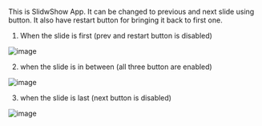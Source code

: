 This is SlidwShow App. It can be changed to previous and next slide using button. It also have restart button for bringing it back to first one.

1) When the slide is first (prev and restart button is disabled)

![image](https://user-images.githubusercontent.com/98461795/151230506-88173061-e30c-4c6e-aed1-54b827d8210a.png)

2) when the slide is in between (all three button are enabled)

![image](https://user-images.githubusercontent.com/98461795/151229926-ba689b91-37ae-4a4f-b5f0-bf6b009746eb.png)

3) when the slide is last (next button is disabled)

![image](https://user-images.githubusercontent.com/98461795/151230021-319a83ae-aac0-40bc-9d61-f8a8edc4e6a9.png)




